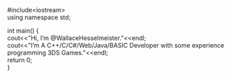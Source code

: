 #include\<iostream\> <br />
using namespace std; <br />

int main() {<br />
    cout<<"Hi, I’m @WallaceHesselmeister."<<endl;<br />
    cout<<"I’m A C++/C/C#/Web/Java/BASIC Developer with some experience programming 3DS Games."<<endl;<br />
    return 0;<br />
    }

<!---
WallaceHesselmeister/WallaceHesselmeister is a ✨ special ✨ repository because its `README.md` (this file) appears on your GitHub profile.
You can click the Preview link to take a look at your changes.
--->
